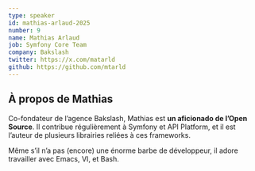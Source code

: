 ```yaml
---
type: speaker
id: mathias-arlaud-2025
number: 9
name: Mathias Arlaud
job: Symfony Core Team
company: Bakslash
twitter: https://x.com/matarld
github: https://github.com/mtarld
---
```


## À propos de Mathias

Co-fondateur de l’agence Bakslash, Mathias est **un aficionado de l’Open Source**. Il contribue régulièrement à Symfony et API Platform, et il est l’auteur de plusieurs librairies reliées à ces frameworks. 

Même s’il n’a pas (encore) une énorme barbe de développeur, il adore travailler avec Emacs, VI, et Bash.
